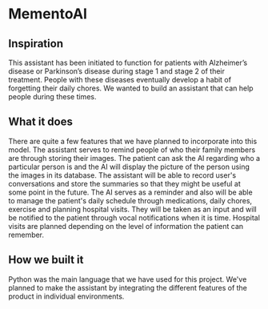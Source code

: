 # MementoAI

## Inspiration

This assistant has been initiated to function for patients with Alzheimer’s disease or Parkinson’s disease during stage 1 and stage 2 of their treatment. People with these diseases eventually develop a habit of forgetting their daily chores. We wanted to build an assistant that can help people during these times.

## What it does

There are quite a few features that we have planned to incorporate into this model. The assistant serves to remind people of who their family members are through storing their images. The patient can ask the AI regarding who a particular person is and the AI will display the picture of the person using the images in its database. The assistant will be able to record user's conversations and store the summaries so that they might be useful at some point in the future. The AI serves as a reminder and also will be able to manage the patient's daily schedule through medications, daily chores, exercise and planning hospital visits. They will be taken as an input and will be notified to the patient through vocal notifications when it is time. Hospital visits are planned depending on the level of information the patient can remember.

## How we built it

Python was the main language that we have used for this project. We've planned to make the assistant by integrating the different features of the product in individual environments. 

